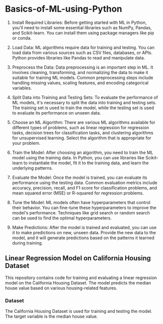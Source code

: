 # Basics-of-ML-using-Python

1. Install Required Libraries: Before getting started with ML in Python, you'll need to install some essential libraries such as NumPy, Pandas, and Scikit-learn. You can install them using package managers like pip or conda.
  
2. Load Data: ML algorithms require data for training and testing. You can load data from various sources such as CSV files, databases, or APIs. Python provides libraries like Pandas to read and manipulate data.

3. Preprocess the Data: Data preprocessing is an important step in ML. It involves cleaning, transforming, and normalizing the data to make it suitable for training ML models. Common preprocessing steps include handling missing values, scaling features, and encoding categorical variables.

4. Split Data into Training and Testing Sets: To evaluate the performance of ML models, it's necessary to split the data into training and testing sets. The training set is used to train the model, while the testing set is used to evaluate its performance on unseen data.

5. Choose an ML Algorithm: There are various ML algorithms available for different types of problems, such as linear regression for regression tasks, decision trees for classification tasks, and clustering algorithms for unsupervised learning. Select the algorithm that is appropriate for your problem.

6. Train the Model: After choosing an algorithm, you need to train the ML model using the training data. In Python, you can use libraries like Scikit-learn to instantiate the model, fit it to the training data, and learn the underlying patterns.

7. Evaluate the Model: Once the model is trained, you can evaluate its performance using the testing data. Common evaluation metrics include accuracy, precision, recall, and F1 score for classification problems, and mean squared error (MSE) or R-squared for regression problems.

8. Tune the Model: ML models often have hyperparameters that control their behavior. You can fine-tune these hyperparameters to improve the model's performance. Techniques like grid search or random search can be used to find the optimal hyperparameters.

9. Make Predictions: After the model is trained and evaluated, you can use it to make predictions on new, unseen data. Provide the new data to the model, and it will generate predictions based on the patterns it learned during training.

## Linear Regression Model on California Housing Dataset

This repository contains code for training and evaluating a linear regression model on the California Housing Dataset. The model predicts the median house value based on various housing-related features.

### Dataset

The California Housing Dataset is used for training and testing the model.
The target variable is the median house value.
